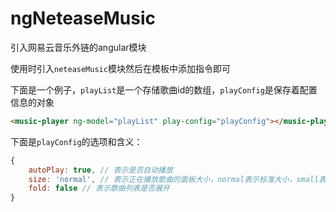 # ngNeteaseMusic
引入网易云音乐外链的angular模块

使用时引入`neteaseMusic`模块然后在模板中添加指令即可

下面是一个例子，`playList`是一个存储歌曲id的数组，`playConfig`是保存着配置信息的对象

```Html
<music-player ng-model="playList" play-config="playConfig"></music-player>
```

下面是`playConfig`的选项和含义：

```Javascript
{
	autoPlay: true, // 表示是否自动播放
    size: 'normal', // 表示正在播放歌曲的面板大小，normal表示标准大小，small表示小面板
    fold: false // 表示歌曲列表是否展开
}
```